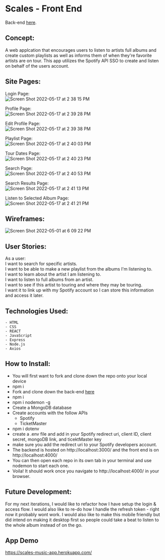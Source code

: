 # Scales - Front End

Back-end [here](https://github.com/evanmkeith/scales-backEnd). 

## Concept:
A web applcation that encourages users to listen to artists full albums and create custom playlists as well as informs them of when they're favorite artists are on tour. This app utilizes the Spotify API SSO to create and listen on behalf of the users account. 

## Site Pages: 
Login Page:<br>
![Screen Shot 2022-05-17 at 2 38 15 PM](https://user-images.githubusercontent.com/55766816/168914490-f3aac966-52c7-40b2-8266-ac0e3c08956c.png)

Profile Page: <br>
![Screen Shot 2022-05-17 at 2 39 28 PM](https://user-images.githubusercontent.com/55766816/168914820-6bca6b66-f758-455f-80d5-4844be8efca1.png)

Edit Profile Page: <br>
![Screen Shot 2022-05-17 at 2 39 38 PM](https://user-images.githubusercontent.com/55766816/168914878-a7431e1c-6664-4e23-b97b-7b94bcb63797.png)

Playlist Page: <br>
![Screen Shot 2022-05-17 at 2 40 03 PM](https://user-images.githubusercontent.com/55766816/168914945-497f3c9e-d43a-4cd9-8ff7-5e09e01d9ce4.png)

Tour Dates Page: <br>
![Screen Shot 2022-05-17 at 2 40 23 PM](https://user-images.githubusercontent.com/55766816/168914989-24638fdb-27e2-4861-af29-59aebe598278.png)

Search Page: <br>
![Screen Shot 2022-05-17 at 2 40 53 PM](https://user-images.githubusercontent.com/55766816/168915023-86e6b9bb-50a3-4807-a31c-2778389d402d.png)

Search Results Page: <br>
![Screen Shot 2022-05-17 at 2 41 13 PM](https://user-images.githubusercontent.com/55766816/168915057-1838ef10-141e-4742-8925-80794f1ee572.png)

Listen to Selected Album Page: <br>
![Screen Shot 2022-05-17 at 2 41 21 PM](https://user-images.githubusercontent.com/55766816/168915086-c6c2b053-6946-4eff-8128-ed232add7a1b.png)

## Wireframes:<br>
![Screen Shot 2022-05-01 at 6 09 22 PM](https://user-images.githubusercontent.com/55766816/166173079-e73263f0-e86a-428b-aa0f-6ca675c5e338.png)

## User Stories: 
As a user: <br>
I want to search for specific artists. <br>
I want to be able to make a new playlist from the albums I'm listening to. <br>
I want to learn about the artist I am listening to. <br>
I want to listen to full albums from an artist. <br>
I want to see if this artist to touring and where they may be touring. <br>
I want it to link up with my Spotify account so I can store this information and access it later. <br>

## Technologies Used:
    - HTML
    - CSS
    - REACT
    - JavaScript
    - Express
    - Node.js
    - Axios
    
## How to Install: 
- You will first want to fork and clone down the repo onto your local device
- npm i 
- Fork and clone down the back-end [here]([https://github.com/evanmkeith/scales-backEnd](https://github.com/evanmkeith/scales-FE))
- npm i 
- npm i nodemon -g 
- Create a MongoDB database
- Create accounts with the follow APIs
    - Spotify
    - TicketMaster
- npm i dotenv
- create a .env file and add in your Spotify redirect uri, client ID, client secret, mongoDB link, and ticektMaster key 
- make sure you add the redirect uri to your Spotify developers account. 
- The backend is hosted on http://localhost:3000/ and the front end is on http://localhost:4000/
- You can then open each repo in its own tab in your terminal and use nodemon to start each one. 
- Voila! It should work once you navigate to http://localhost:4000/ in your browser. 

## Future Development: 
For my next iterations, I would like to refactor how I have setup the login & access flow. I would also like to re-do how I handle the refresh token - right now it probably wont work. I would also like to make this mobile friendly but did intend on making it desktop first so people could take a beat to listen to the whole album instead of on the go. 

## App Demo
https://scales-music-app.herokuapp.com/
